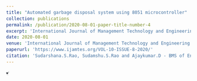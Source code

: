 ```yaml
---
title: "Automated garbage disposal system using 8051 microcontroller"
collection: publications
permalink: /publication/2020-08-01-paper-title-number-4
excerpt: 'International Journal of Management Technology and Engineering'
date: 2020-08-01
venue: 'International Journal of Management Technology and Engineering'
paperurl: 'https://www.ijamtes.org/VOL-10-ISSUE-8-2020/'
citation: 'Sudarshana.S.Rao, Sudamshu.S.Rao and Ajaykumar.D - BMS of Engineering, Bangalore, India. Page No : 72-75. DOI:16.10089.IJMTE.2020.V10I08.20.4307'
---
```


<img src="/images/trash.jpg" height="10">
